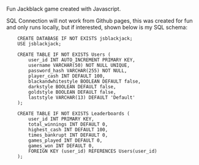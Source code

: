 Fun Jackblack game created with Javascript.

SQL Connection will not work from Github pages, this was created for fun and only runs locally, but if interested, shown below is my SQL schema:


		CREATE DATABASE IF NOT EXISTS jsblackjack;
		USE jsblackjack;
		
		CREATE TABLE IF NOT EXISTS Users (
		    user_id INT AUTO_INCREMENT PRIMARY KEY,
		    username VARCHAR(50) NOT NULL UNIQUE,
		    password_hash VARCHAR(255) NOT NULL,
		    player_cash INT DEFAULT 100,
		    blackandwhitestyle BOOLEAN DEFAULT false,
		    darkstyle BOOLEAN DEFAULT false,
		    goldstyle BOOLEAN DEFAULT false,
		    laststyle VARCHAR(13) DEFAULT 'Default'
		);
		
		CREATE TABLE IF NOT EXISTS Leaderboards (
		    user_id INT PRIMARY KEY,
		    total_winnings INT DEFAULT 0,
		    highest_cash INT DEFAULT 100,
		    times_bankrupt INT DEFAULT 0,
		    games_played INT DEFAULT 0,
		    games_won INT DEFAULT 0,
		    FOREIGN KEY (user_id) REFERENCES Users(user_id)
		);
